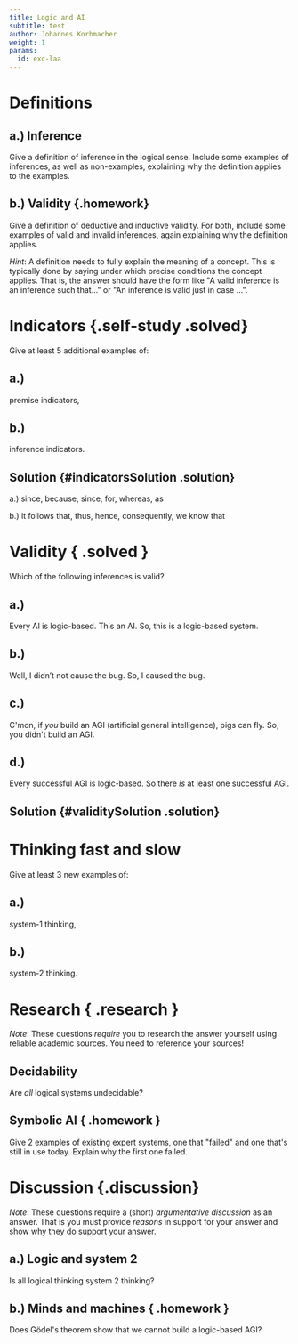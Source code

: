 ```yaml
---
title: Logic and AI
subtitle: test
author: Johannes Korbmacher
weight: 1
params: 
  id: exc-laa
---
```


# Definitions

## a.) Inference 

Give a definition of inference in the logical sense. Include some examples
of inferences, as well as non-examples, explaining why the definition applies
to the examples.

## b.) Validity {.homework}

Give a definition of deductive and inductive validity. For both, include some
examples of valid and invalid inferences, again explaining why the
definition applies.

_Hint_: A definition needs to fully explain the meaning of a concept. This is
typically done by saying under which precise conditions the concept applies.
That is, the answer should have the form like "A valid inference is an
inference such that..." or
"An inference is valid just in case ...".

# Indicators {.self-study .solved}

Give at least 5 additional examples of:

## a.)  

premise indicators,

## b.) 

inference indicators.

## Solution {#indicatorsSolution .solution}

a.) since, because, since, for, whereas, as 

b.) it follows that, thus, hence, consequently, we know that

# Validity { .solved }

Which of the following inferences is valid?

## a.) 

Every AI is logic-based. This an AI. So, this is a logic-based
system.

## b.) 

Well, I didn’t not cause the bug. So, I caused the bug.

## c.) 

C'mon, if _you_ build an AGI (artificial general intelligence), pigs can fly. So,
you didn't build an AGI.

## d.)

Every successful AGI is logic-based. So there _is_ at least one  successful AGI.

## Solution {#validitySolution .solution}

# Thinking fast and slow

Give at least 3 new examples of:

## a.)

system-1 thinking,

## b.)

system-2 thinking.

# Research { .research }

_Note_: These questions _require_ you to research the answer yourself using
reliable academic sources. You need to reference your sources!

## Decidability 

Are _all_ logical systems undecidable?

## Symbolic AI { .homework }

Give 2 examples of existing expert systems, one that "failed" and one that's
still in use today. Explain why the first one failed.

# Discussion {.discussion}

_Note_: These questions require a (short) _argumentative discussion_ as an
answer. That is you must provide _reasons_ in support for your answer and show
why they do support your answer.

## a.) Logic and system 2

Is all logical thinking system 2 thinking?

## b.) Minds and machines { .homework }

Does Gödel's theorem show that we cannot build a logic-based AGI?
